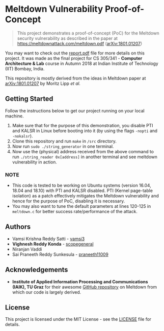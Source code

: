 # Meltdown Vulnerability Proof-of-Concept

> This project demonstrates a proof-of-concept (PoC) for the Meltdown security vulnerability as described in the paper at https://meltdownattack.com/meltdown.pdf ([arXiv:1801.01207](https://arxiv.org/abs/1801.01207))

You may want to check out the [report.pdf](/docs/report.pdf) file for more details on this project. It was made as the final project for CS 305/341 - **Computer Architecture & Lab** course in Autumn 2018 at Indian Institute of Technology (IIT) Bombay, India.

This repository is mostly derived from the ideas in Meltdown paper at [arXiv:1801.01207](https://arxiv.org/abs/1801.01207) by Moritz Lipp *et al.*

## Getting Started

Follow the instructions below to get our project running on your local machine.

1. Make sure that for the purpose of this demonstration, you disable PTI and KALSR in Linux before booting into it (by using the flags `-nopti`  and `-nokalsr`).
2. Clone this repository and run `make` in `/src` directory.
3. Now run `sudo ./string_generator` in one terminal.
4. Now use the (physical) address received from the above command to run `./string_reader 0x[address]` in another terminal and see meltdown vulnerability in action.

### NOTE

- This code is tested to be working on Ubuntu systems (version 16.04, 18.04 and 18.10) with PTI and KALSR disabled. PTI (Kernel page-table isolation) as a patch effectively mitigates the Meltdown vulnerability and hence for the purpose of PoC, disabling it is necessary.
- You may also want to tune the default parameters at lines 120-125 in `meltdown.c` for better success rate/performance of the attack.

## Authors

* Vamsi Krishna Reddy Satti - [vamsi3](https://github.com/vamsi3)
* **Vighnesh Reddy Konda** - [scopegeneral](https://github.com/scopegeneral)
* Niranjan Vaddi
* Sai Praneeth Reddy Sunkesula - [praneeth11009](https://github.com/praneeth11009)

## Acknowledgements

- **Institute of Applied Information Processing and Communications (IAIK), TU Graz** for their awesome [GitHub repository](https://github.com/IAIK/meltdown) on Meltdown from which our code is largely derived.

## License

This project is licensed under the MIT License - see the [LICENSE](LICENSE) file for details.

